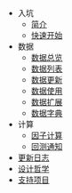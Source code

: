 - 入坑
  - [简介](intro.md "zvt intro")
  - [快速开始](quick-start.md "zvt quick start")
- 数据
  - [数据总览](data_overview.md "zvt data overview")
  - [数据列表](data_list.md "zvt data list")
  - [数据更新](data_recorder.md "zvt data recorder")
  - [数据使用](data_usage.md "zvt data usage")
  - [数据扩展](data_extending.md "zvt data extending")
  - [数据字典](/数据字典/)
- 计算
  - [因子计算](factor.md "zvt factor")
  - [回测通知](trader.md "zvt trader")
- [更新日志](changelog.md "zvt changelog")
- [设计哲学](design-philosophy.md "zvt design philosophy")
- [支持项目](donate.md "donate for zvt")
